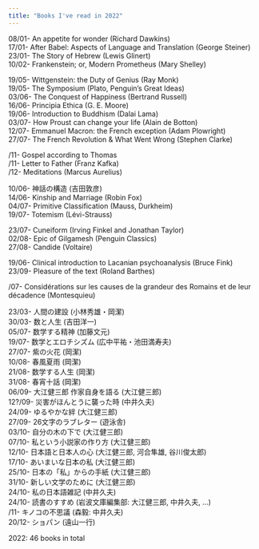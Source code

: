 ```yaml
---
title: "Books I've read in 2022" 
---
```


<p>08/01- An appetite for wonder (Richard Dawkins)<br>
17/01- After Babel: Aspects of Language and Translation (George Steiner)<br>
23/01- The Story of Hebrew (Lewis Glinert)<br>
10/02- Frankenstein; or, Modern Prometheus (Mary Shelley)</p>
<p>19/05- Wittgenstein: the Duty of Genius (Ray Monk)<br>
19/05- The Symposium (Plato, Penguin’s Great Ideas)<br>
03/06- The Conquest of Happiness (Bertrand Russell)<br>
16/06- Principia Ethica (G. E. Moore)<br>
19/06- Introduction to Buddhism (Dalai Lama)<br>
03/07- How Proust can change your life (Alain de Botton)<br>
12/07- Emmanuel Macron: the French exception (Adam Plowright)<br>
27/07- The French Revolution &amp; What Went Wrong (Stephen Clarke)</p>
<p>/11- Gospel according to Thomas<br>
/11- Letter to Father (Franz Kafka)<br>
/12- Meditations (Marcus Aurelius)</p>
<p>10/06- 神話の構造 (吉田敦彦)<br>
14/06- Kinship and Marriage (Robin Fox)<br>
04/07- Primitive Classification (Mauss, Durkheim)<br>
19/07- Totemism (Lévi-Strauss)</p>
<p>23/07- Cuneiform (Irving Finkel and Jonathan Taylor)<br>
02/08- Epic of Gilgamesh (Penguin Classics)<br>
27/08- Candide (Voltaire)</p>
<p>19/06- Clinical introduction to Lacanian psychoanalysis (Bruce Fink)<br>
23/09- Pleasure of the text (Roland Barthes)</p>
<p>/07- Considérations sur les causes de la grandeur des Romains et de leur décadence (Montesquieu)</p>
<p>23/03- 人間の建設 (小林秀雄・岡潔)<br>
30/03- 数と人生 (吉田洋一)<br>
05/07- 数学する精神 (加藤文元)<br>
19/07- 数学とエロチシズム (広中平祐・池田満寿夫)<br>
27/07- 紫の火花 (岡潔)<br>
10/08- 春風夏雨 (岡潔)<br>
21/08- 数学する人生  (岡潔)<br>
31/08- 春宵十話 (岡潔)<br>
06/09- 大江健三郎 作家自身を語る (大江健三郎)<br>
12?/09- 災害がほんとうに襲った時 (中井久夫)<br>
24/09- ゆるやかな絆 (大江健三郎)<br>
27/09- 26文字のラブレター (遊泳舎)<br>
03/10- 自分の木の下で (大江健三郎)<br>
07/10- 私という小説家の作り方 (大江健三郎)<br>
12/10- 日本語と日本人の心 (大江健三郎, 河合隼雄, 谷川俊太郎)<br>
17/10- あいまいな日本の私 (大江健三郎)<br>
25/10- 日本の「私」からの手紙 (大江健三郎)<br>
31/10- 新しい文学のために (大江健三郎)<br>
24/10- 私の日本語雑記 (中井久夫)<br>
24/10- 読書のすすめ (岩波文庫編集部: 大江健三郎, 中井久夫, …)<br>
/11- キノコの不思議 (森毅: 中井久夫)<br>
20/12- ショパン (遠山一行)</p>
<p>2022: 46 books in total</p>

